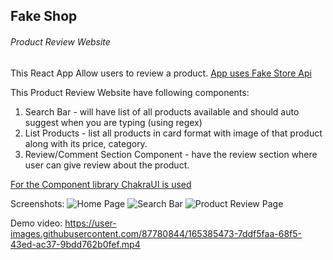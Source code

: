 ## Fake Shop
###### Product Review Website

This React App Allow users to review a product.
[App uses Fake Store Api](https://fakestoreapi.com/)

This Product Review Website have following components:
1. Search Bar - will have list of all products available and should auto  suggest when you are typing (using regex) 
2. List Products - list all products in card format with image  of that product along with its price, category.
3. Review/Comment Section Component - have the review section where user can give review about the product.

[For the Component library ChakraUI is used](https://chakra-ui.com/)

Screenshots:
![Home Page](/Fake_Shop/screenshots/Home.png)
![Search Bar](/product_review_website/screenshots/searchbar.png)
![Product Review Page](/product_review_website/screenshots/productPage.png)

Demo video:
https://user-images.githubusercontent.com/87780844/165385473-7ddf5faa-68f5-43ed-ac37-9bdd762b0fef.mp4


